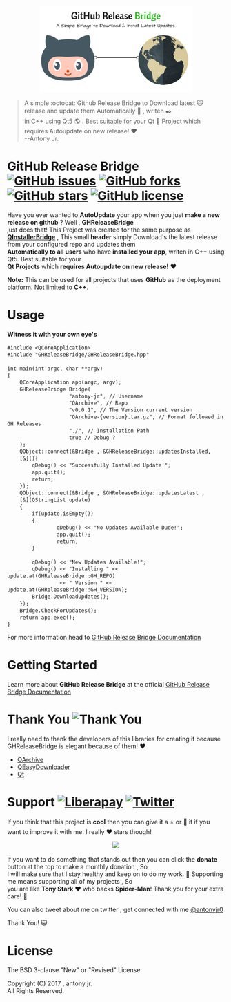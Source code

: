 <p align="center">
  <img src=".img/poster.png" height="200px" width=auto alt="GHReleaseBridge Poster">  <br>
</p>

>A simple :octocat: Github Release Bridge to Download latest :cat: release and update them  Automatically :dog: , writen :black_nib:   
> in C++ using Qt5 :earth_americas: . Best suitable for your Qt :8ball: Project which requires Autoupdate on new release! :heart:   
> --Antony Jr.

# GitHub Release Bridge [![GitHub issues](https://img.shields.io/github/issues/antony-jr/GHReleaseBridge.svg?style=flat-square)](https://github.com/antony-jr/GHReleaseBridge/issues) [![GitHub forks](https://img.shields.io/github/forks/antony-jr/GHReleaseBridge.svg?style=flat-square)](https://github.com/antony-jr/GHReleaseBridge/network) [![GitHub stars](https://img.shields.io/github/stars/antony-jr/GHReleaseBridge.svg?style=flat-square)](https://github.com/antony-jr/GHReleaseBridge/stargazers) [![GitHub license](https://img.shields.io/github/license/antony-jr/GHReleaseBridge.svg?style=flat-square)](https://github.com/antony-jr/GHReleaseBridge/blob/master/LICENSE)

Have you ever wanted to **AutoUpdate** your app when you just **make a new release on github** ? Well , **GHReleaseBridge**   
just does that! This Project was created for the same purpose as **[QInstallerBridge](https://github.com/antony-jr/QInstallerBridge)**  , This small **header** simply Download's the latest release from your configured repo and updates them   
**Automatically to all users** who have **installed your app**, writen in C++ using Qt5. Best suitable for your   
**Qt Projects** which **requires Autoupdate on new release!** :heart:   

**Note:** This can be used for all projects that uses **GitHub** as the deployment platform. Not limited to **C++**.

# Usage

**Witness it with your own eye's**   

```
#include <QCoreApplication>
#include "GHReleaseBridge/GHReleaseBridge.hpp"

int main(int argc, char **argv)
{
    QCoreApplication app(argc, argv);
    GHReleaseBridge Bridge(
                    "antony-jr", // Username
                    "QArchive", // Repo
                    "v0.0.1", // The Version current version
                    "QArchive-{version}.tar.gz", // Format followed in GH Releases
                    "./", // Installation Path
                    true // Debug ?
    );
    QObject::connect(&Bridge , &GHReleaseBridge::updatesInstalled,
    [&](){
        qDebug() << "Successfully Installed Update!";
        app.quit();
        return;
    });
    QObject::connect(&Bridge , &GHReleaseBridge::updatesLatest ,
    [&](QStringList update)
    {
        if(update.isEmpty())
        {
                qDebug() << "No Updates Available Dude!";
                app.quit();
                return;
        }

        qDebug() << "New Updates Available!";
        qDebug() << "Installing " << update.at(GHReleaseBridge::GH_REPO) 
                 << " Version " << update.at(GHReleaseBridge::GH_VERSION);
        Bridge.DownloadUpdates();
    });
    Bridge.CheckForUpdates();
    return app.exec();
}
```

For more information head to [GitHub Release Bridge Documentation](https://antony-jr.github.io/GHReleaseBridge)

# Getting Started

Learn more about **GitHub Release Bridge** at the official [GitHub Release Bridge Documentation](https://antony-jr.github.io/GHReleaseBridge)

# Thank You ![Thank You](https://img.shields.io/badge/Always-Say%20Thank%20You!-blue.svg?style=flat-square)

I really need to thank the developers of this libraries for creating it because GHReleaseBridge is elegant because of them! :heart:   

* [QArchive](https://github.com/antony-jr/QArchive)
* [QEasyDownloader](https://github.com/antony-jr/QEasyDownloader)
* [Qt](https://github.com/qt)


# Support [![Liberapay](https://liberapay.com/assets/widgets/donate.svg)](https://liberapay.com/antonyjr/donate) [![Twitter](https://img.shields.io/twitter/url/https/github.com/antony-jr/QArchive.svg?style=social)](https://twitter.com/intent/tweet?text=Checkout%20%23QArchive%20by%20%40antonyjr0%20%20%2C%20its%20cool.%20Try%20it%20at%20https%3A%2F%2Fgithub.com%2Fantony-jr%2FQArchive)

If you think that this project is **cool** then you can give it a :star: or :fork_and_knife: it if you want to improve it with me. I really :heart: stars though!   

<p align="center">
    <a href="https://liberapay.com/antonyjr/donate">
       <img src="https://liberapay.com/assets/widgets/donate.svg">
    </a>
</p>


If you want to do something that stands out then you can click the **donate** button at the top to make a monthly donation , So   
I will make sure that I stay healthy and keep on to do my work. :briefcase: Supporting me means supporting all of my projects , So   
you are like **Tony Stark** :heart: who backs **Spider-Man**! Thank you for your extra care! :dog:   

You can also tweet about me on twitter , get connected with me [@antonyjr0](https://twitter.com/antonyjr0)

Thank You! :smiley_cat:

# License

The BSD 3-clause "New" or "Revised" License.

Copyright (C) 2017 , antony jr.   
All Rights Reserved.
